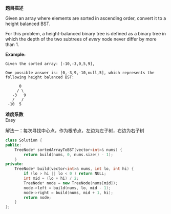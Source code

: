 **题目描述**  

Given an array where elements are sorted in ascending order, convert it to a height balanced BST.

For this problem, a height-balanced binary tree is defined as a binary tree in which the depth of the two subtrees of *every* node never differ by more than 1.

**Example:**

```
Given the sorted array: [-10,-3,0,5,9],

One possible answer is: [0,-3,9,-10,null,5], which represents the following height balanced BST:

      0
     / \
   -3   9
   /   /
 -10  5
```

**难度系数**    
Easy

解法一：每次寻找中心点，作为根节点，左边为左子树，右边为右子树

```c++
class Solution {
public:
    TreeNode* sortedArrayToBST(vector<int>& nums) {
        return build(nums, 0, nums.size() - 1);
    }
private:
    TreeNode* build(vector<int>& nums, int lo, int hi) {
        if (lo > hi || lo < 0 ) return NULL;
        int mid = (lo + hi) / 2;
        TreeNode* node = new TreeNode(nums[mid]);
        node->left = build(nums, lo, mid - 1);
        node->right = build(nums, mid + 1, hi);
        return node;
    }
};
```

